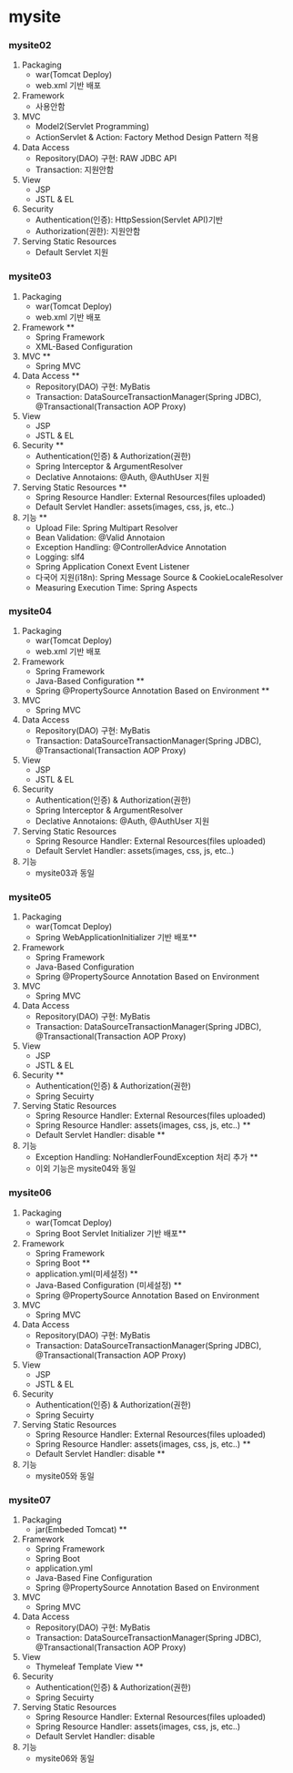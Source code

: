 # mysite

### mysite02
1. Packaging
    - war(Tomcat Deploy)
    - web.xml 기반 배포
2. Framework
    - 사용안함
3. MVC
    - Model2(Servlet Programming)
    - ActionServlet & Action: Factory Method Design Pattern 적용
4. Data Access
    - Repository(DAO) 구현: RAW JDBC API
    - Transaction: 지원안함
5. View
    - JSP
    - JSTL & EL
6. Security
    - Authentication(인증): HttpSession(Servlet API)기반
    - Authorization(권한): 지원안함
7. Serving Static Resources
    - Default Servlet 지원

### mysite03
1. Packaging
    - war(Tomcat Deploy)
    - web.xml 기반 배포
2. Framework **
    - Spring Framework
    - XML-Based Configuration
3. MVC **
    - Spring MVC
4. Data Access **
    - Repository(DAO) 구현: MyBatis
    - Transaction: DataSourceTransactionManager(Spring JDBC), @Transactional(Transaction AOP Proxy)
5. View
    - JSP
    - JSTL & EL
6. Security **
    - Authentication(인증) & Authorization(권한)
    - Spring Interceptor & ArgumentResolver
    - Declative Annotaions: @Auth, @AuthUser 지원
7. Serving Static Resources **
    - Spring Resource Handler: External Resources(files uploaded)
    - Default Servlet Handler: assets(images, css, js, etc..)
8. 기능 **
    - Upload File: Spring Multipart Resolver
    - Bean Validation: @Valid Annotaion
    - Exception Handling: @ControllerAdvice Annotation
    - Logging: slf4
    - Spring Application Conext Event Listener
    - 다국어 지원(i18n): Spring Message Source & CookieLocaleResolver
    - Measuring Execution Time: Spring Aspects

### mysite04
1. Packaging
    - war(Tomcat Deploy)
    - web.xml 기반 배포
2. Framework
    - Spring Framework
    - Java-Based Configuration **
    - Spring @PropertySource Annotation Based on Environment **
3. MVC
    - Spring MVC
4. Data Access
    - Repository(DAO) 구현: MyBatis
    - Transaction: DataSourceTransactionManager(Spring JDBC), @Transactional(Transaction AOP Proxy)
5. View
    - JSP
    - JSTL & EL
6. Security
    - Authentication(인증) & Authorization(권한)
    - Spring Interceptor & ArgumentResolver
    - Declative Annotaions: @Auth, @AuthUser 지원
7. Serving Static Resources
    - Spring Resource Handler: External Resources(files uploaded)
    - Default Servlet Handler: assets(images, css, js, etc..)
8. 기능
    - mysite03과 동일

### mysite05
1. Packaging
    - war(Tomcat Deploy)
    - Spring WebApplicationInitializer 기반 배포**
2. Framework
    - Spring Framework
    - Java-Based Configuration
    - Spring @PropertySource Annotation Based on Environment
3. MVC
    - Spring MVC
4. Data Access
    - Repository(DAO) 구현: MyBatis
    - Transaction: DataSourceTransactionManager(Spring JDBC), @Transactional(Transaction AOP Proxy)
5. View
    - JSP
    - JSTL & EL
6. Security **
    - Authentication(인증) & Authorization(권한)
    - Spring Secuirty
7. Serving Static Resources
    - Spring Resource Handler: External Resources(files uploaded)
    - Spring Resource Handler: assets(images, css, js, etc..) **
    - Default Servlet Handler: disable **
8. 기능
    - Exception Handling: NoHandlerFoundException 처리 추가 **
    - 이외 기능은 mysite04와 동일

### mysite06
1. Packaging
    - war(Tomcat Deploy)
    - Spring Boot Servlet Initializer 기반 배포**
2. Framework
    - Spring Framework
    - Spring Boot **
    - application.yml(미세설정) **
    - Java-Based Configuration (미세설정) **
    - Spring @PropertySource Annotation Based on Environment
3. MVC
    - Spring MVC
4. Data Access
    - Repository(DAO) 구현: MyBatis
    - Transaction: DataSourceTransactionManager(Spring JDBC), @Transactional(Transaction AOP Proxy)
5. View
    - JSP
    - JSTL & EL
6. Security
    - Authentication(인증) & Authorization(권한)
    - Spring Secuirty
7. Serving Static Resources
    - Spring Resource Handler: External Resources(files uploaded)
    - Spring Resource Handler: assets(images, css, js, etc..) **
    - Default Servlet Handler: disable **
8. 기능
    - mysite05와 동일

### mysite07
1. Packaging
    - jar(Embeded Tomcat) **
2. Framework
    - Spring Framework
    - Spring Boot
    - application.yml
    - Java-Based Fine Configuration
    - Spring @PropertySource Annotation Based on Environment
3. MVC
    - Spring MVC
4. Data Access
    - Repository(DAO) 구현: MyBatis
    - Transaction: DataSourceTransactionManager(Spring JDBC), @Transactional(Transaction AOP Proxy)
5. View
    - Thymeleaf Template View **
6. Security
    - Authentication(인증) & Authorization(권한)
    - Spring Secuirty
7. Serving Static Resources
    - Spring Resource Handler: External Resources(files uploaded)
    - Spring Resource Handler: assets(images, css, js, etc..)
    - Default Servlet Handler: disable
8. 기능
    - mysite06와 동일
